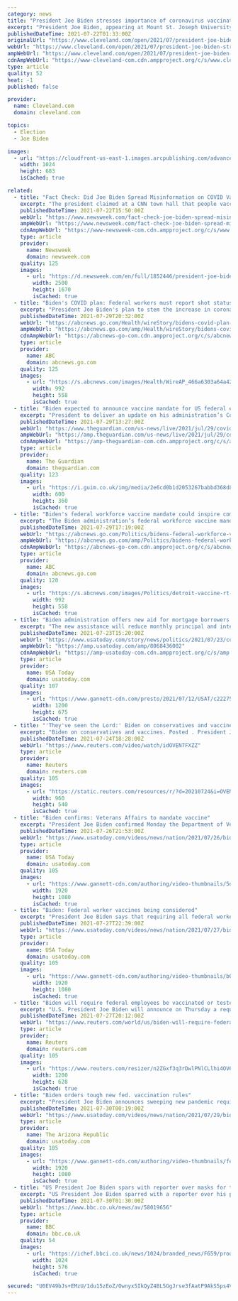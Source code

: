 ```yaml
---
category: news
title: "President Joe Biden stresses importance of coronavirus vaccination, touts infrastructure plan at Cincinnati town hall"
excerpt: "President Joe Biden, appearing at Mount St. Joseph University in Cincinnati, stressed the importance of getting vaccinated against the coronavirus."
publishedDateTime: 2021-07-22T01:33:00Z
originalUrl: "https://www.cleveland.com/open/2021/07/president-joe-biden-stresses-importance-of-coronavirus-vaccination-touts-infrastructure-plan-at-cincinnati-town-hall.html"
webUrl: "https://www.cleveland.com/open/2021/07/president-joe-biden-stresses-importance-of-coronavirus-vaccination-touts-infrastructure-plan-at-cincinnati-town-hall.html"
ampWebUrl: "https://www.cleveland.com/open/2021/07/president-joe-biden-stresses-importance-of-coronavirus-vaccination-touts-infrastructure-plan-at-cincinnati-town-hall.html?outputType=amp"
cdnAmpWebUrl: "https://www-cleveland-com.cdn.ampproject.org/c/s/www.cleveland.com/open/2021/07/president-joe-biden-stresses-importance-of-coronavirus-vaccination-touts-infrastructure-plan-at-cincinnati-town-hall.html?outputType=amp"
type: article
quality: 52
heat: -1
published: false

provider:
  name: Cleveland.com
  domain: cleveland.com

topics:
  - Election
  - Joe Biden

images:
  - url: "https://cloudfront-us-east-1.images.arcpublishing.com/advancelocal/WNUXM57P7NCJDI2KZNIRYSBABI.jpg"
    width: 1024
    height: 683
    isCached: true

related:
  - title: "Fact Check: Did Joe Biden Spread Misinformation on COVID Vaccines?"
    excerpt: "The president claimed at a CNN town hall that people vaccinated against COVID do not get hospitalized, need ICU treatment, or die because of the disease."
    publishedDateTime: 2021-07-22T15:50:00Z
    webUrl: "https://www.newsweek.com/fact-check-joe-biden-spread-misinformation-covid-vaccines-1612181"
    ampWebUrl: "https://www.newsweek.com/fact-check-joe-biden-spread-misinformation-covid-vaccines-1612181?amp=1"
    cdnAmpWebUrl: "https://www-newsweek-com.cdn.ampproject.org/c/s/www.newsweek.com/fact-check-joe-biden-spread-misinformation-covid-vaccines-1612181?amp=1"
    type: article
    provider:
      name: Newsweek
      domain: newsweek.com
    quality: 125
    images:
      - url: "https://d.newsweek.com/en/full/1852446/president-joe-biden-cnn-town-hall-covidvaccine.jpg"
        width: 2500
        height: 1670
        isCached: true
  - title: "Biden's COVID plan: Federal workers must report shot status"
    excerpt: "President Joe Biden's plan to stem the increase in coronavirus cases around the country requires federal employees to attest to their vaccination status"
    publishedDateTime: 2021-07-29T20:32:00Z
    webUrl: "https://abcnews.go.com/Health/wireStory/bidens-covid-plan-federal-workers-report-shot-status-79150074"
    ampWebUrl: "https://abcnews.go.com/amp/Health/wireStory/bidens-covid-plan-federal-workers-report-shot-status-79150074"
    cdnAmpWebUrl: "https://abcnews-go-com.cdn.ampproject.org/c/s/abcnews.go.com/amp/Health/wireStory/bidens-covid-plan-federal-workers-report-shot-status-79150074"
    type: article
    provider:
      name: ABC
      domain: abcnews.go.com
    quality: 125
    images:
      - url: "https://s.abcnews.com/images/Health/WireAP_466a6303a64a42f1b15f5c42f02906d7_16x9_992.jpg"
        width: 992
        height: 558
        isCached: true
  - title: "Biden expected to announce vaccine mandate for US federal employees – live"
    excerpt: "President to deliver an update on his administration’s Covid vaccination campaign – follow all the latest"
    publishedDateTime: 2021-07-29T13:27:00Z
    webUrl: "https://www.theguardian.com/us-news/live/2021/jul/29/covid-vaccine-mandate-federal-employees-joe-biden-us-politics-latest"
    ampWebUrl: "https://amp.theguardian.com/us-news/live/2021/jul/29/covid-vaccine-mandate-federal-employees-joe-biden-us-politics-latest"
    cdnAmpWebUrl: "https://amp-theguardian-com.cdn.ampproject.org/c/s/amp.theguardian.com/us-news/live/2021/jul/29/covid-vaccine-mandate-federal-employees-joe-biden-us-politics-latest"
    type: article
    provider:
      name: The Guardian
      domain: theguardian.com
    quality: 123
    images:
      - url: "https://i.guim.co.uk/img/media/2e6cd0b1d2053267babbd368d88999cc26867835/0_359_5520_3312/master/5520.jpg?width=300&quality=45&auto=format&fit=max&dpr=2&s=b87d4720c2b9a08baf8ef517de042faf"
        width: 600
        height: 360
        isCached: true
  - title: "Biden's federal workforce vaccine mandate could inspire companies to follow suit"
    excerpt: "The Biden administration’s federal workforce vaccine mandate could inspire more companies to follow along, but also trigger an avalanche of lawsuits."
    publishedDateTime: 2021-07-29T17:19:00Z
    webUrl: "https://abcnews.go.com/Politics/bidens-federal-workforce-vaccine-mandate-inspire-companies-follow/story?id=79123913"
    ampWebUrl: "https://abcnews.go.com/amp/Politics/bidens-federal-workforce-vaccine-mandate-inspire-companies-follow/story?id=79123913"
    cdnAmpWebUrl: "https://abcnews-go-com.cdn.ampproject.org/c/s/abcnews.go.com/amp/Politics/bidens-federal-workforce-vaccine-mandate-inspire-companies-follow/story?id=79123913"
    type: article
    provider:
      name: ABC
      domain: abcnews.go.com
    quality: 120
    images:
      - url: "https://s.abcnews.com/images/Politics/detroit-vaccine-rt-jt-210729_1627577865292_hpMain_16x9_992.jpg"
        width: 992
        height: 558
        isCached: true
  - title: "Biden administration offers new aid for mortgage borrowers at risk of foreclosure due to COVID-19 pandemic"
    excerpt: "The new assistance will reduce monthly principal and interest payments by about 25% for homeowners with certain federally-backed loans."
    publishedDateTime: 2021-07-23T15:20:00Z
    webUrl: "https://www.usatoday.com/story/news/politics/2021/07/23/covid-19-joe-biden-offers-new-aid-mortgage-borrowers-risk-foreclosure/8068436002/"
    ampWebUrl: "https://amp.usatoday.com/amp/8068436002"
    cdnAmpWebUrl: "https://amp-usatoday-com.cdn.ampproject.org/c/s/amp.usatoday.com/amp/8068436002"
    type: article
    provider:
      name: USA Today
      domain: usatoday.com
    quality: 107
    images:
      - url: "https://www.gannett-cdn.com/presto/2021/07/12/USAT/c222758a-82e2-473d-9d80-155527a55e64-AP_Biden_1.jpg?auto=webp&crop=5999,3375,x0,y305&format=pjpg&width=1200"
        width: 1200
        height: 675
        isCached: true
  - title: "'They've seen the Lord:' Biden on conservatives and vaccines"
    excerpt: "Biden on conservatives and vaccines. Posted . President Joe Biden tested his political muscle in the state of Virginia on Friday in a campaign"
    publishedDateTime: 2021-07-24T18:28:00Z
    webUrl: "https://www.reuters.com/video/watch/idOVEN7FXZZ"
    type: article
    provider:
      name: Reuters
      domain: reuters.com
    quality: 105
    images:
      - url: "https://static.reuters.com/resources/r/?d=20210724&i=OVEN7FXZZ&r=OVEN7FXZZ&t=2"
        width: 960
        height: 540
        isCached: true
  - title: "Biden confirms: Veterans Affairs to mandate vaccine"
    excerpt: "President Joe Biden confirmed Monday the Department of Veterans Affairs has became the first major federal agency to require its health care workers to get COVID-19 vaccines. (July 26)"
    publishedDateTime: 2021-07-26T21:53:00Z
    webUrl: "https://www.usatoday.com/videos/news/nation/2021/07/26/biden-confirms-veterans-affairs-mandate-vaccine/5380006001/"
    type: article
    provider:
      name: USA Today
      domain: usatoday.com
    quality: 105
    images:
      - url: "https://www.gannett-cdn.com/authoring/video-thumbnails/5d5427fa-e76f-4d57-ad5a-c419ce110318_poster.jpg?quality=10"
        width: 1920
        height: 1080
        isCached: true
  - title: "Biden: Federal worker vaccines being considered"
    excerpt: "President Joe Biden says that requiring all federal workers to get vaccinated against COVID-19 is “under consideration,\" as the delta variant spreads across the U.S. and Americans still refuse the shot."
    publishedDateTime: 2021-07-27T22:39:00Z
    webUrl: "https://www.usatoday.com/videos/news/nation/2021/07/27/biden-federal-worker-vaccines-being-considered/5394428001/"
    type: article
    provider:
      name: USA Today
      domain: usatoday.com
    quality: 105
    images:
      - url: "https://www.gannett-cdn.com/authoring/video-thumbnails/b0bf25cb-6509-418b-b8c1-f47be2d36386_poster.jpg?quality=10"
        width: 1920
        height: 1080
        isCached: true
  - title: "Biden will require federal employees be vaccinated or tested -CNN"
    excerpt: "U.S. President Joe Biden will announce on Thursday a requirement that all federal employees and contractors be vaccinated against COVID-19 or be required to submit to regular testing, CNN reported on Tuesday,"
    publishedDateTime: 2021-07-27T20:12:00Z
    webUrl: "https://www.reuters.com/world/us/biden-will-require-federal-employees-be-vaccinated-or-tested-cnn-2021-07-27/"
    type: article
    provider:
      name: Reuters
      domain: reuters.com
    quality: 105
    images:
      - url: "https://www.reuters.com/resizer/n2ZGxf3q3rDwlPNlCLlhi4OV6i8=/1200x628/smart/filters:quality(80)/cloudfront-us-east-2.images.arcpublishing.com/reuters/2VTU4Z7K4ZNXZCCBEXPE4DLLZA.jpg"
        width: 1200
        height: 628
        isCached: true
  - title: "Biden orders tough new fed. vaccination rules"
    excerpt: "President Joe Biden announces sweeping new pandemic requirements aimed at boosting vaccination rates for millions of federal workers and contractors as he lamented the “American tragedy” of rising-yet-preventable deaths among the unvaccinated."
    publishedDateTime: 2021-07-30T00:19:00Z
    webUrl: "https://www.usatoday.com/videos/news/nation/2021/07/29/biden-orders-tough-new-fed-vaccination-rules/5424297001/"
    type: article
    provider:
      name: The Arizona Republic
      domain: usatoday.com
    quality: 105
    images:
      - url: "https://www.gannett-cdn.com/authoring/video-thumbnails/fe21e5de-209c-4e39-8cf9-bad530a63c2e_poster.jpg?quality=10"
        width: 1920
        height: 1080
        isCached: true
  - title: "US President Joe Biden spars with reporter over masks for the vaccinated"
    excerpt: "US President Joe Biden sparred with a reporter over his previous statements on relaxing mask rules for fully-vaccinated Americans. Earlier this week, the US Centers for Disease Control said even vaccinated people living in areas with higher rates of Covid transmission should wear masks indoors."
    publishedDateTime: 2021-07-30T01:30:00Z
    webUrl: "https://www.bbc.co.uk/news/av/58019656"
    type: article
    provider:
      name: BBC
      domain: bbc.co.uk
    quality: 54
    images:
      - url: "https://ichef.bbci.co.uk/news/1024/branded_news/F659/production/_119656036_p09qtrg8.jpg"
        width: 1024
        height: 576
        isCached: true

secured: "U0EV49bJs+EMzU/1du15zEoZ/Ownyx5IkQyZ4BL5GgJrse3fAatP9AkS5ps4VAUfFW7ulAEu2MUcyqwD06S9urZWxpGEn3h5hL3BqtprHDml5YlsdTdj8qdbFzl4595jtPi/qq5LvgCzvG8Afp/6iFDP719kCox539GvKEuApWzp4JW3ZdAQLJzdRsT5THzOJ/2j+oReL6QpDHMTN1Wpl06xU2tg/syOxHElpQBM3rFVu0N02bM6Lqpw5aeCYLuVcFCC+x9wvUomrfAX6eSmeotGVMGC29bfzxmLiaQ62YrbPAS5NlGXHlGBWfzWPKwc0NOEKjTyOpveLVz0cQNLxG86Hg8LGgRmgm9JSRRFchQ=;3/ovXbV7yblx7pWUcbg1yA=="
---
```


